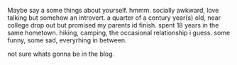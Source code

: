 

Maybe say a some things about yourself. hmmm. socially awkward, love talking but somehow an introvert. a quarter of a century year(s) old, near college drop out but promised my parents id finish. spent 18 years in the same
hometown. hiking, camping, the occasional relationship i guess. some funny, some sad, everyrhing in between.

not sure whats gonna be in the blog. 

